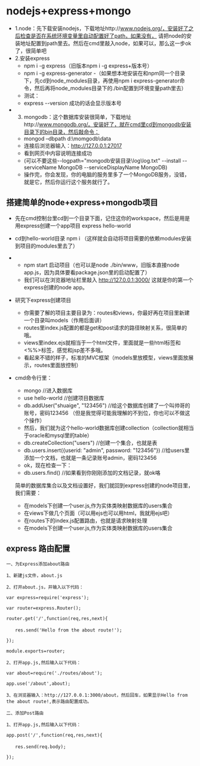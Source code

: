# nodejs+express+mongo

* 1.node：先下载安装nodejs，下载地址http://www.nodejs.org/，安装好了之后检查是否在系统环境变量里自动配置好了path，如果没有，
  请把node的安装地址配置到path里去。然后在cmd里敲入node，如果可以，那么这一步ok了，很简单吧
* 2.安装express
  - npm i -g express（旧版本npm i -g express+版本号）
  - npm i -g express-generator
  -（如果想本地安装在和npm同一个目录下，先cd到node_modules目录，再使用npm i express-generator命令，然后再将node_modules目录下的./bin配置到环境变量path里去）
  - 测试：
  - express --version 成功的话会显示版本号
* 3. mongodb：这个数据库安装很简单，下载地址http://www.mongodb.org/。安装好了，就在cmd里cd到mongodb安装目录下的bin目录，然后敲命令：
  - mongod –dbpath d:\momgodb\data  
  - 连接后浏览器输入：http://127.0.0.1:27017   
  - 看到网页中内容说明连接成功
  - (可以不要这些--logpath="mongodb安装目录\log\log.txt" --install --serviceName MongoDB --serviceDisplayName MongoDB)
  - 操作完，你会发现，你的电脑的服务里多了一个MongoDB服务，没错，就是它，然后你运行这个服务就行了。
  
## 搭建简单的node+express+mongodb项目

* 先在cmd控制台里cd到一个目录下面，记住这你的workspace，然后是用是用express创建一个app项目
  express hello-world 
* cd到hello-world目录 npm i （这样就会自动将项目需要的依赖modules安装到项目的modules里去了）
* 
  - npm start 启动项目（也可以是node ./bin/www，旧版本直接node app.js，因为具体要看package.json里的启动配置了）
  - 我们可以在浏览器地址栏里敲入 http://127.0.0.1:3000/ 这就是你的第一个express创建的node app。
  
* 研究下express创建项目
  - 你需要了解的项目主要目录为：routes和views，你最好再在项目里新建一个目录叫models（作用后面讲）
  - routes里index.js配置的都是get和post请求的路径映射关系，很简单的哦。
  - views里index.ejs就相当于一个html文件，里面就是一些html标签和<%%>标签，感觉和jsp差不多哦。
  - 看起来不错的样子，标准的MVC框架（models里放模型，views里面放展示，routes里面放控制）
  
* cmd命令行里：
  - mongo //进入数据库
  - use hello-world //创建项目数据库
  - db.addUser("shuaige", "123456") //给这个数据库创建了一个叫帅哥的账号，密码123456 （但是我觉得可能我理解的不到位，你也可以不做这个操作）
  - 然后，我们就为这个hello-world数据库创建collection（collection就相当于oracle和mysql里的table）
  - db.createCollection("users") //创建一个集合，也就是表
  - db.users.insert({userid: "admin", password: "123456"}) //给users里添加一个文档，也就是一条记录账号admin，密码123456
  - ok，现在检查一下：
  - db.users.find() //如果看到你刚刚添加的文档记录，就ok咯

  简单的数据库集合以及文档设置好，我们就回到express创建的node项目里，我们需要：   

  - 在models下创建一个user.js,作为实体类映射数据库的users集合 
  - 在views下做几个页面（可以用ejs也可以用html，我就用ejs吧）
  - 在routes下的index.js配置路由，也就是请求映射处理
  - 在models下创建一个user.js,作为实体类映射数据库的users集合 
  
  
  
  
## express 路由配置

```
一、为Express添加about路由

1、新建js文件，about.js

2、打开about.js，并输入以下代码：

var express=require('express');

var router=express.Router();

router.get('/',function(req,res,next){

　　res.send('Hello from the about route!');

});

module.exports=router;

2、打开app.js,然后输入以下代码：

var about=require('./routes/about');

app.use('/about',about);

3、在浏览器输入：http://127.0.0.1:3000/about，然后回车，如果显示Hello from the about route!,表示路由配置成功。

二、添加Post路由

1、打开app.js,然后输入以下代码：

app.post('/',function(req,res,next){

　　res.send(req.body);

});

```

